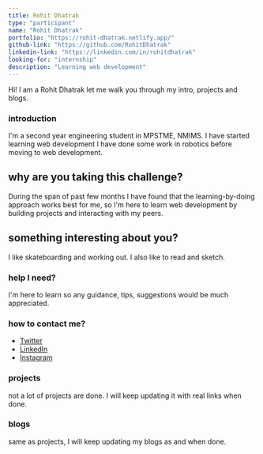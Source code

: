 ```yaml
---
title: Rohit Dhatrak
type: "participant"
name: "Rohit Dhatrak"
portfolio: "https://rohit-dhatrak.netlify.app/"
github-link: "https://github.com/RohitDhatrak"
linkedin-link: "https://linkedin.com/in/rohitdhatrak"
looking-for: "internship"
description: "Learning web development"
---
```


Hi! I am a Rohit Dhatrak let me walk you through my intro, projects and blogs.

### introduction

I'm a second year engineering student in MPSTME, NMIMS. I have started learning web development I have done some work in robotics before moving to web development.

## why are you taking this challenge?

During the span of past few months I have found that the learning-by-doing approach works best for me, so I'm here to learn web development by building projects and interacting with my peers.

## something interesting about you?

I like skateboarding and working out. I also like to read and sketch.

### help I need?

I'm here to learn so any guidance, tips, suggestions would be much appreciated.

### how to contact me?

- [Twitter](https://twitter.com/RohitDhatrak_)
- [LinkedIn](https://linkedin.com/in/rohitdhatrak)
- [Instagram](https://www.instagram.com/rohit.dhatrak_)

### projects

not a lot of projects are done. I will keep updating it with real links when done.

### blogs

same as projects, I will keep updating my blogs as and when done.
